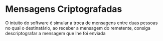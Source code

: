 # Mensagens Criptografadas
O intuito do software é simular a troca de mensagens entre duas pessoas no qual o destinatário, ao receber a mensagem do remetente, consiga descriptografar a mensagem que lhe foi enviada 
